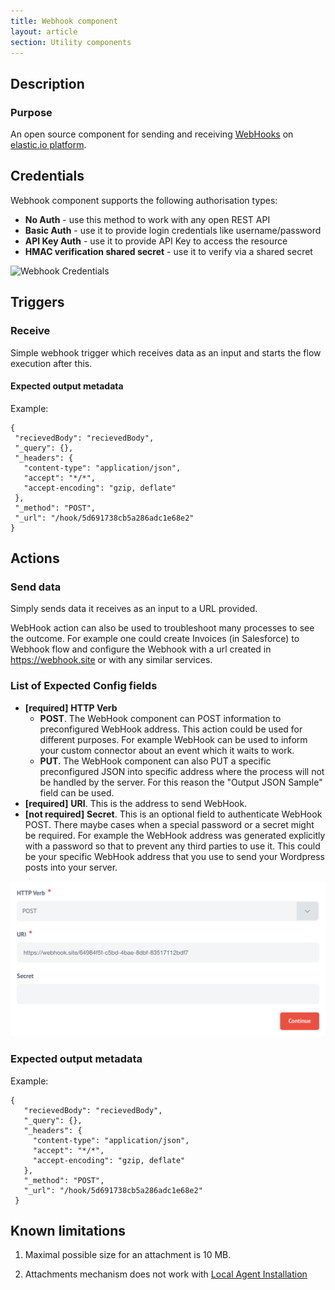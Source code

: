 ```yaml
---
title: Webhook component
layout: article
section: Utility components
---
```

## Description

### Purpose
An open source component for sending and receiving [WebHooks](https://en.wikipedia.org/wiki/Webhook) on [elastic.io platform](https://www.elastic.io "elastic.io platform").

## Credentials

Webhook component supports the following authorisation types:
* **No Auth** - use this method to work with any open REST API
* **Basic Auth** - use it to provide login credentials like username/password
* **API Key Auth** - use it to provide API Key to access the resource
* **HMAC verification shared secret** - use it to verify via a shared secret

![Webhook Credentials](/img/credentials.png)

## Triggers

  ### Receive

  Simple webhook trigger which receives data as an input and starts the flow execution after this.

   #### Expected output metadata

   Example:

   ```
{
    "recievedBody": "recievedBody",
    "_query": {},
    "_headers": {
      "content-type": "application/json",
      "accept": "*/*",
      "accept-encoding": "gzip, deflate"
    },
    "_method": "POST",
    "_url": "/hook/5d691738cb5a286adc1e68e2"
  }
```

## Actions

  ### Send data
  
  Simply sends data it receives as an input to a URL provided.

  WebHook action can also be used to troubleshoot many processes to see the outcome.
  For example one could create Invoices (in Salesforce) to Webhook flow and configure the Webhook with a url created in https://webhook.site or with any similar services.

  ### List of Expected Config fields

  * **[required]** **HTTP Verb**
    * **POST**. The WebHook component can POST information to preconfigured WebHook address. This action could be used for different purposes. For example WebHook can be used to inform your custom connector about an event which it waits to work.
    * **PUT**. The WebHook component can also PUT a specific preconfigured JSON into specific address where the process will not be handled by the server. For this reason the "Output JSON Sample" field can be used.
  * **[required]** **URI**. This is the address to send WebHook.
  * **[not required]** **Secret**. This is an optional field to authenticate WebHook POST. There maybe cases when a special password or a secret might be required. For example the WebHook address was generated explicitly with a password so that to prevent any third parties to use it. This could be your specific WebHook address that you use to send your Wordpress posts into your server.

  ![Send Data config fields](img/httpverb.png)

  ### Expected output metadata

   Example:

   ```
  {
      "recievedBody": "recievedBody",
      "_query": {},
      "_headers": {
        "content-type": "application/json",
        "accept": "*/*",
        "accept-encoding": "gzip, deflate"
      },
      "_method": "POST",
      "_url": "/hook/5d691738cb5a286adc1e68e2"
    }
  ```

## Known limitations

1. Maximal possible size for an attachment is 10 MB.

2. Attachments mechanism does not work with [Local Agent Installation](https://support.elastic.io/support/solutions/articles/14000076461-announcing-the-local-agent-)
